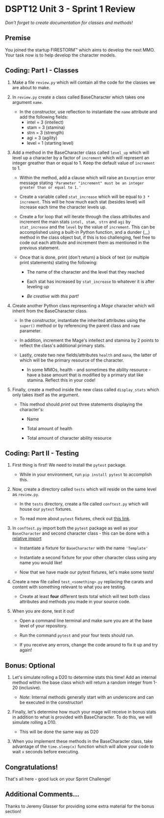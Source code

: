 # DSPT12 Unit 3 - Sprint 1 Review

_Don't forget to create documentation for classes and methods!_

## Premise

You joined the startup FIRESTORM&trade; which aims to develop the next MMO.  Your task now is to help develop the character models.

## Coding: Part I - Classes

1. Make a file `review.py` which will contain all the code for the classes we are about to make.

2. In `review.py` create a class called BaseCharacter which takes one argument `name`.

    - In the constructor, use reflection to instantiate the `name` attribute and add the following fields:
        - intel = 3 (intellect)
        - stam = 3 (stamina)
        - strn = 3 (strength)
        - agi = 3 (agility)
        - level = 1 (starting level)

3. Add a method in the BaseCharacter class called `level_up` which will level up a character by a factor of `increment` which will represent an integer greather than or equal to 1.  Keep the default value of `increment` to 1.

    - Within the method, add a clause which will raise an `Exception` error message stating `'Parameter "increment" must be an integer greater than or equal to 1.'`

    - Create a variable called `stat_increase` which will be equal to `3 * increment`.  This will be how much each stat (besides level) will increase each time the character levels up.

    - Create a for loop that will iterate through the class attributes and increment the main stats `intel, stam, strn` and `agi` by `stat_increase` and the `level` by the value of `increment`.  This can be accomplished using a built-in Python function, and a dunder (__) method in the class object but, if this is too challenging, feel free to code out each attribute and increment them as mentioned in the previous statement.

    - Once that is done, print (don't return) a block of text (or multiple print statements) stating the following:

        - The name of the character and the level that they reached

        - Each stat has increased by `stat_increase` to whatever it is after leveling up

        - *_Be creative with this part!_*

4. Create another Python class representing a _Mage_ character which will inherit from the BaseCharacter class.

    - In the constructor, instantiate the inherited attributes using the `super()` method or by referencing the parent class and `name` parameter.

    - In addition, increment the Mage's intellect and stamina by 2 points to reflect the class's additional primary stats.

    - Lastly, create two new fields/attributes `health` and `mana`, the latter of which will be the primary resource of the character.

        - In some MMOs, health - and sometimes the ability resource - have a base amount that is modified by a primary stat like stamina.  Reflect this in your code!

5. Finally, create a method inside the new class called `display_stats` which only takes itself as the argument.

    - This method should _print_ out three statements displaying the character's:
        
        - Name
        
        - Total amount of health

        - Total amount of character ability resource

## Coding: Part II - Testing

1. First thing is first!  We need to install the `pytest` package.

   - While in your environment, run `pip install pytest` to accomplish this.

2. Now, create a directory called `tests` which will reside on the same level as `review.py`.

   - In the `tests` directory, create a file called `conftest.py` which will house our `pytest` fixtures.
   
   - To read more about `pytest` fixtures, check out [this link](https://docs.pytest.org/en/6.2.x/fixture.html#scope-sharing-fixtures-across-classes-modules-packages-or-session).
   
3. In `conftest.py` import both the `pytest` package as well as your `BaseCharacter` and second character class - this can be done with a [relative import](https://realpython.com/absolute-vs-relative-python-imports/)

   - Instantiate a fixture for `BaseCharacter` with the name `'Template'`
   
   - Instantiate a second fixture for your other character class using any name you would like!
   
   - Now that we have made our pytest fixtures, let's make some tests!
   
4. Create a new file called `test_<something>.py` replacing the carats and content with something relevant to what you are testing.

   - Create at least **four** different tests total which will test both class attributes and methods you made in your source code.
   
5. When you are done, test it out!

   - Open a command line terminal and make sure you are at the base level of your repository.
   
   - Run the command `pytest` and your four tests should run.
   
   - If you receive any errors, change the code around to fix it up and try again!

## Bonus: Optional

1. Let's simulate rolling a D20 to determine stats this time!  Add an internal method within the base class which will return a random integer from 1-20 (inclusive).

   - _Note_: Internal methods generally start with an underscore and can be executed in the constructor!

2. Finally, let's determine how much your mage will receive in bonus stats in addition to what is provided with BaseCharacter.  To do this, we will simulate rolling a D10.

   - This will be done the same way as D20

3. When you implement these methods in the BaseCharacter class, take advantage of the `time.sleep(x)` function which will allow your code to wait `x` seconds before executing.

## Congratulations!

That's all here - good luck on your Sprint Challenge!

## Additional Comments...

Thanks to Jeremy Glasser for providing some extra material for the bonus section!
